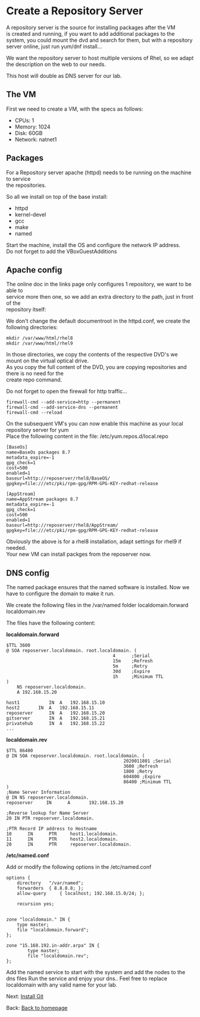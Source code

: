 # Create a Repository Server

A repository server is the source for installing packages after the VM  
is created and running, if you want to add additional packages to the   
system, you could mount the dvd and search for them, but with a repository  
server online, just run yum/dnf install...

We want the repository server to host multiple versions of Rhel, so we adapt  
the description on the web to our needs.

This host will double as DNS server for our lab.

## The VM

First we need to create a VM, with the specs as follows:
* CPUs:   1
* Memory: 1024
* Disk:   60GB
* Network: natnet1

## Packages

For a Repository server apache (httpd) needs to be running on the machine to service  
the repositories.

So all we install on top of the base install:

* httpd
* kernel-devel
* gcc
* make
* named

Start the machine, install the OS and configure the network IP address.  
Do not forget to add the VBoxGuestAdditions

## Apache config

The online doc in the links page only configures 1 repository, we want to be able to   
service more then one, so we add an extra directory to the path, just in front of the  
repository itself:  

We don't change the default documentroot in the httpd.conf, we create the following directories:
````
mkdir /var/www/html/rhel8
mkdir /var/www/html/rhel9
````

In those directories, we copy the contents of the respective DVD's we mount on the virtual optical drive.  
As you copy the full content of the DVD, you are copying repositories and there is no need for the  
create repo command.

Do not forget to open the firewall for http traffic...

````
firewall-cmd --add-service=http --permanent
firewall-cmd --add-service-dns --permanent
firewall-cmd --reload
````

On the subsequent VM's you can now enable this machine as your local repository server for yum  
Place the following content in the file: /etc/yum.repos.d/local.repo  

````
[BaseOs]
name=BaseOs packages 8.7
metadata_expire=-1
gpg_check=1
cost=500
enabled=1
baseurl=http://reposerver/rhel8/BaseOS/
gpgkey=file:///etc/pki/rpm-gpg/RPM-GPG-KEY-redhat-release

[AppStream]
name=AppStream packages 8.7
metadata_expire=-1
gpg_check=1
cost=500
enabled=1
baseurl=http://reposerver/rhel8/AppStream/
gpgkey=file:///etc/pki/rpm-gpg/RPM-GPG-KEY-redhat-release
````

Obviously the above is for a rhel8 installation, adapt settings for rhel9 if needed.  
Your new VM can install packges from the reposerver now.  

## DNS config

The named package ensures that the named software is installed.
Now we have to configure the domain to make it run.

We create the following files in the /var/named folder
localdomain.forward
localdomain.rev

The files have the following content:

**localdomain.forward**
```text
$TTL 3600
@ SOA reposerver.localdomain. root.localdomain. (
                                        4      ;Serial 
                                        15m    ;Refresh
                                        5m     ;Retry
                                        30d    ;Expire 
                                        1h     ;Minimum TTL
)
    NS reposerver.localdomain.
    A 192.168.15.20

host1			IN 	A 	192.168.15.10
host2 		IN 	A 	192.168.15.11
reposerver		IN 	A 	192.168.15.20
gitserver		IN 	A 	192.168.15.21
privatehub		IN 	A 	192.168.15.22
...
```

**localdomain.rev**
```text
$TTL 86400
@ IN SOA reposerver.localdomain. root.localdomain. (
                                            2020011801 ;Serial
                                            3600 ;Refresh
                                            1800 ;Retry
                                            604800 ;Expire
                                            86400 ;Minimum TTL
)
;Name Server Information
@ IN NS reposerver.localdomain.
reposerver     IN      A       192.168.15.20

;Reverse lookup for Name Server
20 IN PTR reposerver.localdomain.

;PTR Record IP address to Hostname
10      IN      PTR     host1.localdomain.
11      IN      PTR     host2.localdomain.
20	    IN	    PTR	    reposerver.localdomain.
```

**/etc/named.conf**

Add or modify the following options in the /etc/named.conf
```text
options {
	directory 	"/var/named";
	forwarders	{ 8.8.8.8; };
	allow-query     { localhost; 192.168.15.0/24; };

	recursion yes;


zone "localdomain." IN {
	type master;
	file "localdomain.forward";
};

zone "15.168.192.in-addr.arpa" IN {
        type master;
        file "localdomain.rev";
};
```
Add the named service to start with the system and add the nodes to the dns files
Run the service and enjoy your dns..
Feel free to replace localdomain with any valid name for your lab.

Next: [Install Git](create_vm.md)

Back: [Back to homepage](README.md)
